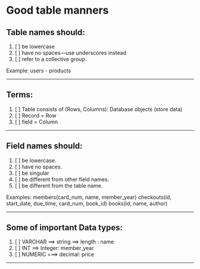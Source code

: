 # Good table manners

## Table names should:
1. [ ] be lowercase
2. [ ] have no spaces—use underscores instead
3. [ ] refer to a collective group.

Example: users  - products
<hr>

## Terms:

1. [ ] Table consists of (Rows, Columns): Database objects (store data)
2. [ ] Record = Row
3. [ ] field  = Column

<hr>

## Field names should:
1. [ ] be lowercase.
2. [ ] have no spaces.
3. [ ] be singular
4. [ ] be different from other field names.
5. [ ] be different from the table name.

Examples: 
members(card_num, name, member_year)
checkouts(id, start_date, due_time, card_num, book_id)
books(id, name, author)

<hr>

## Some of important Data types:
1. [ ] VARCHAR ==> string ==> length : name
2. [ ] INT ==> Integer: member_year
3. [ ] NUMERIC ===> decimal: price
<hr>



